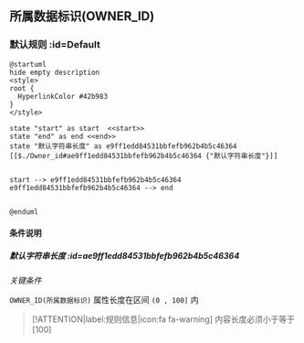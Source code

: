 ## 所属数据标识(OWNER_ID) <!-- {docsify-ignore-all} -->

   

### 默认规则 :id=Default

```plantuml
@startuml
hide empty description
<style>
root {
  HyperlinkColor #42b983
}
</style>

state "start" as start  <<start>>
state "end" as end <<end>>
state "默认字符串长度" as e9ff1edd84531bbfefb962b4b5c46364 [[$./Owner_id#ae9ff1edd84531bbfefb962b4b5c46364 {"默认字符串长度"}]]


start --> e9ff1edd84531bbfefb962b4b5c46364 
e9ff1edd84531bbfefb962b4b5c46364 --> end 


@enduml
```

#### 条件说明

##### 默认字符串长度 :id=ae9ff1edd84531bbfefb962b4b5c46364


*关键条件*


`OWNER_ID(所属数据标识)` 属性长度在区间 `(0 , 100]` 内

> [!ATTENTION|label:规则信息|icon:fa fa-warning]
> 内容长度必须小于等于[100]







